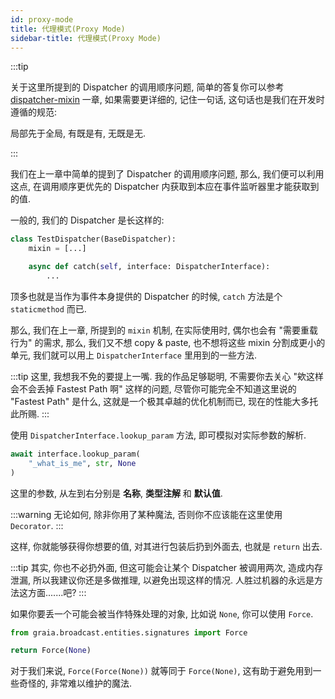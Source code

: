 ```yaml
---
id: proxy-mode
title: 代理模式(Proxy Mode)
sidebar-title: 代理模式(Proxy Mode)
---
```


:::tip

关于这里所提到的 Dispatcher 的调用顺序问题, 简单的答复你可以参考 [dispatcher-mixin](docs/broadcast/advance/dispatcher-mixin) 一章, 如果需要更详细的, 记住一句话, 这句话也是我们在开发时遵循的规范:

局部先于全局, 有既是有, 无既是无.

:::

我们在上一章中简单的提到了 Dispatcher 的调用顺序问题, 那么, 我们便可以利用这点, 在调用顺序更优先的 Dispatcher 内获取到本应在事件监听器里才能获取到的值.

一般的, 我们的 Dispatcher 是长这样的:

```python
class TestDispatcher(BaseDispatcher):
    mixin = [...]

    async def catch(self, interface: DispatcherInterface):
        ...
```

顶多也就是当作为事件本身提供的 Dispatcher 的时候, `catch` 方法是个 `staticmethod` 而已.

那么, 我们在上一章, 所提到的 `mixin` 机制, 在实际使用时, 偶尔也会有 "需要重载行为" 的需求, 那么, 我们又不想 copy & paste, 也不想将这些 mixin 分割成更小的单元, 我们就可以用上 `DispatcherInterface` 里用到的一些方法.

:::tip
这里, 我想我不免的要提上一嘴. 我的作品足够聪明, 不需要你去关心 "欸这样会不会丢掉 Fastest Path 啊" 这样的问题, 尽管你可能完全不知道这里说的 "Fastest Path" 是什么, 这就是一个极其卓越的优化机制而已, 现在的性能大多托此所赐.
:::

使用 `DispatcherInterface.lookup_param` 方法, 即可模拟对实际参数的解析.

```python
await interface.lookup_param(
    "_what_is_me", str, None
)
```

这里的参数, 从左到右分别是 **名称**, **类型注解** 和 **默认值**.

:::warning
无论如何, 除非你用了某种魔法, 否则你不应该能在这里使用 `Decorator`.
:::

这样, 你就能够获得你想要的值, 对其进行包装后扔到外面去, 也就是 `return` 出去.

:::tip
其实, 你也不必扔外面, 但这可能会让某个 Dispatcher 被调用两次, 造成内存泄漏, 所以我建议你还是多做推理, 以避免出现这样的情况. 人胜过机器的永远是方法这方面.......吧?
:::

如果你要丢一个可能会被当作特殊处理的对象, 比如说 `None`, 你可以使用 `Force`.

```python
from graia.broadcast.entities.signatures import Force

return Force(None)
```

对于我们来说, `Force(Force(None))` 就等同于 `Force(None)`, 这有助于避免用到一些奇怪的, 非常难以维护的魔法.
